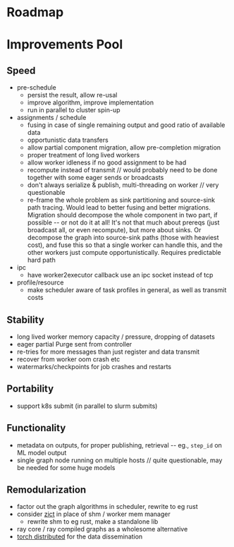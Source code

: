 # Roadmap

# Improvements Pool
## Speed
* pre-schedule
  * persist the result, allow re-usal
  * improve algorithm, improve implementation
  * run in parallel to cluster spin-up
* assignments / schedule
  * fusing in case of single remaining output and good ratio of available data
  * opportunistic data transfers
  * allow partial component migration, allow pre-completion migration
  * proper treatment of long lived workers
  * allow worker idleness if no good assignment to be had
  * recompute instead of transmit // would probably need to be done together with some eager sends or broadcasts
  * don't always serialize & publish, multi-threading on worker // very questionable
  * re-frame the whole problem as sink partitioning and source-sink path tracing. Would lead to better fusing and better migrations. Migration should decompose the whole component in two part, if possible -- or not do it at all! It's not that much about prereqs (just broadcast all, or even recompute), but more about sinks. Or decompose the graph into source-sink paths (those with heaviest cost), and fuse this so that a single worker can handle this, and the other workers just compute opportunistically. Requires predictable hard path
* ipc
  * have worker2executor callback use an ipc socket instead of tcp
* profile/resource
  * make scheduler aware of task profiles in general, as well as transmit costs
## Stability
* long lived worker memory capacity / pressure, dropping of datasets
* eager partial Purge sent from controller
* re-tries for more messages than just register and data transmit
* recover from worker oom crash etc
* watermarks/checkpoints for job crashes and restarts
## Portability
* support k8s submit (in parallel to slurm submits)
## Functionality
* metadata on outputs, for proper publishing, retrieval -- eg., `step_id` on ML model output
* single graph node running on multiple hosts // quite questionable, may be needed for some huge models
## Remodularization
* factor out the graph algorithms in scheduler, rewrite to eg rust
* consider [zict](https://zict.readthedocs.io/en/latest/) in place of shm / worker mem manager
  * rewrite shm to eg rust, make a standalone lib
* ray core / ray compiled graphs as a wholesome alternative
* [torch distributed](https://pytorch.org/docs/stable/distributed.html#tcp-initialization) for the data dissemination
